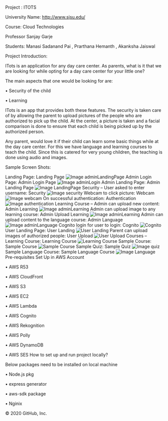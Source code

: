 Project : ITOTS

University Name: http://www.sjsu.edu/

Course: Cloud Technologies

Professor Sanjay Garje

Students: Manasi Sadanand Pai , Prarthana Hemanth , Akanksha Jaiswal

Project Introduction:

ITots is an application for any day care center. As parents, what is it that we are looking for while opting for a day care center for your little one?

The main aspects that one would be looking for are:

• Security of the child

• Learning

ITots is an app that provides both these features. The security is taken care of by allowing the parent to upload pictures of the people who are authorized to pick up the child. At the center, a picture is taken and a facial comparison is done to ensure that each child is being picked up by the authorized person.

Any parent, would love it if their child can learn some basic things while at the day care center. For this we have language and learning courses to teach the child. Since this is catered for very young children, the teaching is done using audio and images.

Sample Screen Shots:

Landing Page: Landing Page
![Image adminLandingPage](https://github.com/prar1612/AWS-Project2/blob/master/Images/adminLandingPage.png)
Admin Login Page: Admin Login Page
![Image adminLogin](https://github.com/prar1612/AWS-Project2/blob/master/Images/adminLogin.png)
Admin Landing Page: Admin Landing Page
![Image LandingPage](https://github.com/prar1612/AWS-Project2/blob/master/Images/LandingPage.png)
Security – User asked to enter username: Security
![Image security](https://github.com/prar1612/AWS-Project2/blob/master/Images/security.png)
Webcam to click picture: Webcam
![Image webcam](https://github.com/prar1612/AWS-Project2/blob/master/Images/webcam.png)
On successful authentication: Authentication
![Image authentication](https://github.com/prar1612/AWS-Project2/blob/master/Images/authentication.png)
Learning Course – Admin can upload new content: Admin Learning
![Image adminLearning](https://github.com/prar1612/AWS-Project2/blob/master/Images/adminLearning.png)
Admin can upload image to any learning course: Admin Upload Learning
![Image adminLearning](https://github.com/prar1612/AWS-Project2/blob/master/Images/adminLearning_1.png)
Admin can upload content to the language course: Admin Language
![Image adminLanguage](https://github.com/prar1612/AWS-Project2/blob/master/Images/adminLanguage.png)
Cognito login for user to login: Cognito
![Cognito](https://github.com/prar1612/AWS-Project2/blob/master/Images/cognito.png)
User Landing Page: User Landing
![User Landing](https://github.com/prar1612/AWS-Project2/blob/master/Images/userLandingPage.png)
Parent can upload images of authorized people: User Upload
![User Upload](https://github.com/prar1612/AWS-Project2/blob/master/Images/parentAuth.png)
Courses – Learning Course: Learning Course
![Learning Course](https://github.com/prar1612/AWS-Project2/blob/master/Images/LerningCourses.png)
Sample Course: Sample Course
![Sample Course](https://github.com/prar1612/AWS-Project2/blob/master/Images/LerningCourses_1.png)
Sample Quiz: Sample Quiz
![Image quiz](https://github.com/prar1612/AWS-Project2/blob/master/Images/quiz.png)
Sample Language Course: Sample Language Course
![Image Language](https://github.com/prar1612/AWS-Project2/blob/master/Images/languageCourse.png)
Pre-requisites Set Up in AWS Account

• AWS R53 

• AWS CloudFront

• AWS S3

• AWS EC2

• AWS Lambda

• AWS Cognito

• AWS Rekognition

• AWS Polly

• AWS DynamoDB

• AWS SES
How to set up and run project locally?

Below packages need to be installed on local machine

• Node.js pkg

• express generator

• aws-sdk package

• Nginix

© 2020 GitHub, Inc.


